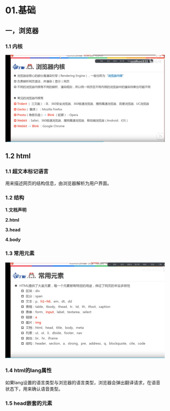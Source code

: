 # 01.基础

## 一，浏览器

### 1.1 内核

![Snipaste_2021-07-04_19-23-16.png](./imgs/Snipaste_2021-07-04_19-23-16.png)

## 1.2 html

### 1.1 超文本标记语言

用来描述网页的结构信息，由浏览器解析为用户界面。

### 1.2 结构

**1.文档声明  <!doctype html>**

**2.html**

**3.head**

**4.body**

### 1.3 常用元素

![Snipaste_2021-07-04_20-30-46.png](./imgs/Snipaste_2021-07-04_20-30-46.png)

### 1.4 html的lang属性

如果lang设置的语言类型与浏览器的语言类型，浏览器会弹出翻译请求，在语音状态下，用来确认语音类型。

### 1.5 head嵌套的元素

